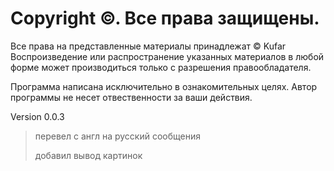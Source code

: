 # Copyright ©. Все права защищены.
Все права на представленные материалы принадлежат © Kufar 
Воспроизведение или распространение указанных материалов в любой форме может
производиться только с разрешения правообладателя.

Программа написана исключительно в ознакомительных целях. Автор программы не несет отвественности за ваши действия.

Version 0.0.3
> перевел с англ на русский сообщения
>
> добавил вывод картинок 
